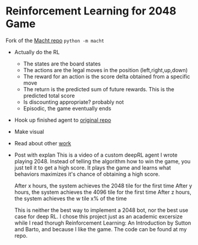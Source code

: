 # Reinforcement Learning for 2048 Game

Fork of the [Macht repo](https://github.com/rolfmorel/macht)
`python -m macht`


- Actually do the RL
    - The states are the board states
    - The actions are the legal moves in the position (left,right,up,down)
    - The reward for an action is the score delta obtained from a specific move
    - The return is the predicted sum of future rewards. This is the predicted total score
    - Is discounting appropriate? probably not
    - Episodic, the game eventually ends

- Hook up finished agent to [original repo](https://github.com/gabrielecirulli/2048)
- Make visual
- Read about other [work](https://en.wikipedia.org/wiki/2048_(video_game))
- Post with explan
    This is a video of a custom deepRL agent I wrote playing 2048. Instead of telling the algorithm how to win the game, you just tell it to get a high score. It plays the game and learns what behaviors maximizes it's chance of obtaining a high score.

    After x hours, the system achieves the 2048 tile for the first time
    After y hours, the system achieves the 4096 tile for the first time
    After z hours, the system achieves the w tile x% of the time

    This is neither the best way to implement a 2048 bot, nor the best use case for deep RL. I chose this project just as an academic excersize while I read thorugh Reinforcement Learning: An Introduction by Sutton and Barto, and because I like the game. The code can be found at my repo. 



